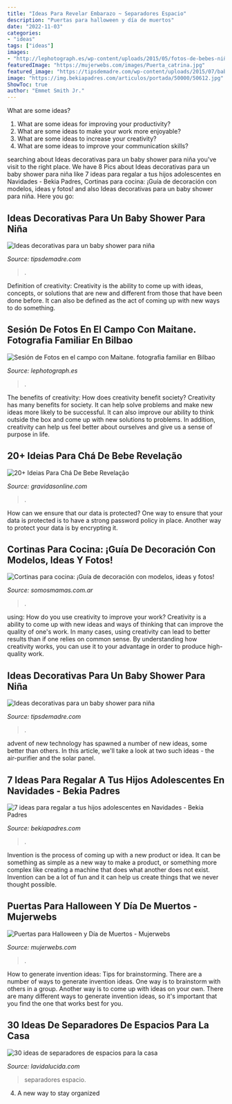 ```yaml
---
title: "Ideas Para Revelar Embarazo ~ Separadores Espacio"
description: "Puertas para halloween y día de muertos"
date: "2022-11-03"
categories:
- "ideas"
tags: ["ideas"]
images:
- "http://lephotograph.es/wp-content/uploads/2015/05/fotos-de-bebes-niños-vintage-exterior-barakaldo.jpg"
featuredImage: "https://mujerwebs.com/images/Puerta_catrina.jpg"
featured_image: "https://tipsdemadre.com/wp-content/uploads/2015/07/babyshowernina.jpg"
image: "https://img.bekiapadres.com/articulos/portada/50000/50612.jpg"
ShowToc: true
author: "Emmet Smith Jr."
---
```



What are some ideas?
1. What are some ideas for improving your productivity?
2. What are some ideas to make your work more enjoyable?
3. What are some ideas to increase your creativity?
4. What are some ideas to improve your communication skills?

	

		
searching about Ideas decorativas para un baby shower para niña you've visit to the right place. We have 8 Pics about Ideas decorativas para un baby shower para niña like 7 ideas para regalar a tus hijos adolescentes en Navidades - Bekia Padres, Cortinas para cocina: ¡Guía de decoración con modelos, ideas y fotos! and also Ideas decorativas para un baby shower para niña. Here you go:
		
    
## Ideas Decorativas Para Un Baby Shower Para Niña

<img loading=lazy src="https://tipsdemadre.com/wp-content/uploads/2015/07/palomitasbabyshower.jpg" onerror="this.onerror=null;this.src='https://tse4.mm.bing.net/th?id=OIP.yCHwQqBJ61CzfDkFGii0DgHaJ4&amp;pid=15.1';" alt="Ideas decorativas para un baby shower para niña">

_Source: tipsdemadre.com_

>. 

	

Definition of creativity:
Creativity is the ability to come up with ideas, concepts, or solutions that are new and different from those that have been done before. It can also be defined as the act of coming up with new ways to do something.

    
## Sesión De Fotos En El Campo Con Maitane. Fotografia Familiar En Bilbao

<img loading=lazy src="http://lephotograph.es/wp-content/uploads/2015/05/fotos-de-bebes-niños-vintage-exterior-barakaldo.jpg" onerror="this.onerror=null;this.src='https://tse2.mm.bing.net/th?id=OIP.w7WHJIxXqUNhksWs1squBwHaO3&amp;pid=15.1';" alt="Sesión de Fotos en el campo con Maitane. fotografia familiar en Bilbao">

_Source: lephotograph.es_

>. 

	

The benefits of creativity: How does creativity benefit society?
Creativity has many benefits for society. It can help solve problems and make new ideas more likely to be successful. It can also improve our ability to think outside the box and come up with new solutions to problems. In addition, creativity can help us feel better about ourselves and give us a sense of purpose in life.

    
## 20+ Ideias Para Chá De Bebe Revelação

<img loading=lazy src="https://www.gravidasonline.com/wp-content/uploads/ideias-cha-bebe-revelacao-2.jpg" onerror="this.onerror=null;this.src='https://tse3.mm.bing.net/th?id=OIP.1gu955oKf4WNuqiXF7p2_AHaLH&amp;pid=15.1';" alt="20+ Ideias Para Chá De Bebe Revelação">

_Source: gravidasonline.com_

>. 

	

How can we ensure that our data is protected?
One way to ensure that your data is protected is to have a strong password policy in place. Another way to protect your data is by encrypting it.

    
## Cortinas Para Cocina: ¡Guía De Decoración Con Modelos, Ideas Y Fotos!

<img loading=lazy src="https://www.somosmamas.com.ar/wp-content/uploads/2017/08/cortinas-para-la-cocina.jpg" onerror="this.onerror=null;this.src='https://tse3.mm.bing.net/th?id=OIP.KXvBo1EBYKMzt6bwYOvd7wHaFj&amp;pid=15.1';" alt="Cortinas para cocina: ¡Guía de decoración con modelos, ideas y fotos!">

_Source: somosmamas.com.ar_

>. 

	

using: How do you use creativity to improve your work?
Creativity is a ability to come up with new ideas and ways of thinking that can improve the quality of one's work. In many cases, using creativity can lead to better results than if one relies on common sense. By understanding how creativity works, you can use it to your advantage in order to produce high-quality work.

    
## Ideas Decorativas Para Un Baby Shower Para Niña

<img loading=lazy src="https://tipsdemadre.com/wp-content/uploads/2015/07/babyshowernina.jpg" onerror="this.onerror=null;this.src='https://tse1.mm.bing.net/th?id=OIP.tqiVZh8eGk2foKW1sukrkAHaLJ&amp;pid=15.1';" alt="Ideas decorativas para un baby shower para niña">

_Source: tipsdemadre.com_

>. 

	

advent of new technology has spawned a number of new ideas, some better than others. In this article, we'll take a look at two such ideas - the air-purifier and the solar panel.

    
## 7 Ideas Para Regalar A Tus Hijos Adolescentes En Navidades - Bekia Padres

<img loading=lazy src="https://img.bekiapadres.com/articulos/portada/50000/50612.jpg" onerror="this.onerror=null;this.src='https://tse1.mm.bing.net/th?id=OIP.fOSfBCjlejGDD1KlSgRs0AHaDL&amp;pid=15.1';" alt="7 ideas para regalar a tus hijos adolescentes en Navidades - Bekia Padres">

_Source: bekiapadres.com_

>. 

	

Invention is the process of coming up with a new product or idea. It can be something as simple as a new way to make a product, or something more complex like creating a machine that does what another does not exist. Invention can be a lot of fun and it can help us create things that we never thought possible.

    
## Puertas Para Halloween Y Día De Muertos - Mujerwebs

<img loading=lazy src="https://mujerwebs.com/images/Puerta_catrina.jpg" onerror="this.onerror=null;this.src='https://tse1.mm.bing.net/th?id=OIP.XkIOFC6U7p5tc7TpbRonlAHaJ4&amp;pid=15.1';" alt="Puertas para Halloween y Día de Muertos - Mujerwebs">

_Source: mujerwebs.com_

>. 

	

How to generate invention ideas: Tips for brainstorming.
There are a number of ways to generate invention ideas. One way is to brainstorm with others in a group. Another way is to come up with ideas on your own. There are many different ways to generate invention ideas, so it's important that you find the one that works best for you.

    
## 30 Ideas De Separadores De Espacios Para La Casa

<img loading=lazy src="https://www.lavidalucida.com/wp-content/uploads/2016/02/separadores-de-espacio-1.jpg" onerror="this.onerror=null;this.src='https://tse4.mm.bing.net/th?id=OIP.TIqfHLESwecv_tf9u8xI7AHaEC&amp;pid=15.1';" alt="30 ideas de separadores de espacios para la casa">

_Source: lavidalucida.com_

>separadores espacio. 

	

4. A new way to stay organized

